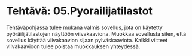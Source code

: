 # Tehtävä: 05.Pyorailijatilastot

Tehtäväpohjassa tulee mukana valmis sovellus, jota on käytetty 
pyöräilijätilastojen näyttöön viivakaaviona. Muokkaa sovellusta siten, 
että sovellus käyttää viivakaavion sijaan pylväskaaviota. Kaikki viitteet 
viivakaavioon tulee poistaa muokkauksen yhteydessä.
